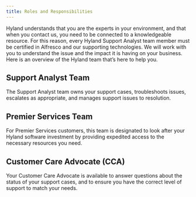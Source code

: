 ```yaml
---
title: Roles and Responsibilities
---
```


Hyland understands that you are the experts in your environment, and that when you contact us, you need to be connected to a knowledgeable resource. For this reason, every Hyland Support Analyst team member must be certified in Alfresco and our supporting technologies. We will work with you to understand the issue and the impact it is having on your business. Here is an overview of the Hyland team that’s here to help you.

## Support Analyst Team

The Support Analyst team owns your support cases, troubleshoots issues, escalates as appropriate, and manages support issues to resolution.

## Premier Services Team

For Premier Services customers, this team is designated to look after your Hyland software investment by providing expedited access to the necessary resources you need.

## Customer Care Advocate (CCA)

Your Customer Care Advocate is available to answer questions about the status of your support cases, and to ensure you have the correct level of support to match your needs.
